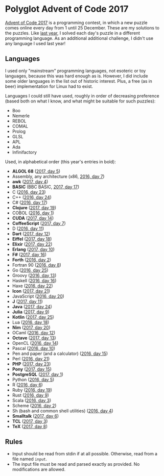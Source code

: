 # Polyglot Advent of Code 2017

[Advent of Code 2017](http://adventofcode.com/2017) is a programming contest,
in which a new puzzle comes online every day from 1 until 25 December. These
are my solutions to the puzzles. Like
[last year](https://github.com/ttencate/aoc2016), I solved each day's puzzle in
a different programming language. As an additional additional challenge, I
didn't use any language I used last year!

## Languages

I used only "mainstream" programming languages, not esoteric or toy
languages, because this was hard enough as is. However, I did include some
older languages in the list out of historic interest. Plus, a free (as in beer)
implementation for Linux had to exist.

Languages I could still have used, roughly in order of decreasing preference
(based both on what I know, and what might be suitable for such puzzles):

* Boo
* Nemerle
* REBOL
* COMAL
* Prolog
* GLSL
* APL
* Ada
* Infinifactory

Used, in alphabetical order (this year's entries in bold):

* **ALGOL 68** ([2017, day 5](05_algol))
* Assembly, any architecture (x86, [2016, day 7](https://github.com/ttencate/aoc2016/07_x86_assembly))
* **awk** ([2017, day 4](04_awk))
* **BASIC** (BBC BASIC, [2017, day 17](17_bbcbasic))
* C ([2016, day 23](https://github.com/ttencate/aoc2016/23_c))
* C++ ([2016, day 24](https://github.com/ttencate/aoc2016/24_cpp))
* C# ([2016, day 17](https://github.com/ttencate/aoc2016/17_cs))
* **Clojure** ([2017, day 19](19_clojure))
* COBOL ([2016, day 1](https://github.com/ttencate/aoc2016/01_cobol))
* **CUDA** ([2017, day 14](14_cuda))
* **CoffeeScript** ([2017, day 7](07_coffeescript))
* D ([2016, day 11](https://github.com/ttencate/aoc2016/11_d))
* **Dart** ([2017, day 12](12_dart))
* **Eiffel** ([2017, day 18](18_eiffel))
* **Elixir** ([2017, day 22](22_elixir))
* **Erlang** ([2017, day 10](10_erlang))
* **F#** ([2017, day 16](10_fsharp))
* **Forth** ([2016, day 2](02_forth))
* Fortran 90 ([2016, day 8](https://github.com/ttencate/aoc2016/08_fortran))
* Go ([2016, day 25](https://github.com/ttencate/aoc2016/25_go))
* Groovy ([2016, day 13](https://github.com/ttencate/aoc2016/13_groovy))
* Haskell ([2016, day 16](https://github.com/ttencate/aoc2016/16_haskell))
* Haxe ([2016, day 22](https://github.com/ttencate/aoc2016/22_haxe))
* **Icon** ([2017, day 21](21_icon))
* JavaScript ([2016, day 20](https://github.com/ttencate/aoc2016/20_javascript))
* **J** ([2017, day 11](11_j))
* **Java** ([2017, day 24](24_java))
* **Julia** ([2017, day 9](09_julia))
* **Kotlin** ([2017, day 25](25_kotlin))
* Lua ([2016, day 18](https://github.com/ttencate/aoc2016/18_lua))
* **Nim** ([2017, day 20](20_nim))
* OCaml ([2016, day 12](https://github.com/ttencate/aoc2016/12_ocaml))
* **Octave** ([2017, day 13](13_octave))
* OpenCL ([2016, day 14](https://github.com/ttencate/aoc2016/14_opencl))
* Pascal ([2016, day 10](https://github.com/ttencate/aoc2016/10_pascal))
* Pen and paper (and a calculator) ([2016, day 15](https://github.com/ttencate/aoc2016/15_pen_and_paper))
* Perl ([2016, day 21](https://github.com/ttencate/aoc2016/21_perl))
* **PHP** ([2017, day 23](23_php))
* **Pony** ([2017, day 15](15_pony))
* **PostgreSQL** ([2017, day 1](01_postgresql))
* Python ([2016, day 5](https://github.com/ttencate/aoc2016/05_python))
* R ([2016, day 6](https://github.com/ttencate/aoc2016/06_r))
* Ruby ([2016, day 19](https://github.com/ttencate/aoc2016/19_ruby))
* Rust ([2016, day 9](https://github.com/ttencate/aoc2016/09_rust))
* Scala ([2016, day 3](https://github.com/ttencate/aoc2016/03_scala))
* Scheme ([2016, day 2](https://github.com/ttencate/aoc2016/02_scheme))
* Sh (bash and common shell utilities) ([2016, day 4](https://github.com/ttencate/aoc2016/04_bash))
* **Smalltalk** ([2017, day 6](06_smalltalk))
* **TCL** ([2017, day 3](03_tcl))
* **TeX** ([2017, day 8](08_tex))

## Rules

* Input should be read from stdin if at all possible. Otherwise, read from a
  file named `input`.
* The input file must be read and parsed exactly as provided. No modifications
  are allowed.
